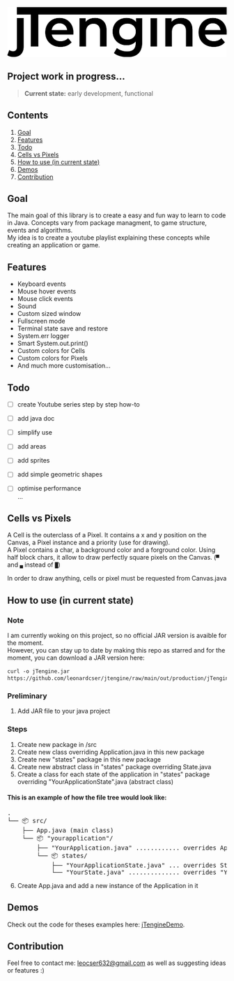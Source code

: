 <img src="res/jTengineLogo.png" alt="C++ Logo" width="514" height="114" />

## Project work in progress... 
> **Current state:** early development, functional

## Contents

1. [Goal](#goal)
2. [Features](#features)
3. [Todo](#todo)
4. [Cells vs Pixels](#cells-vs-pixels)
5. [How to use (in current state)](#how-to-use)
6. [Demos](#demos)
7. [Contribution](#contribution)


<a name="goal"></a>
## Goal
The main goal of this library is to create a easy and fun way to learn to code in Java. Concepts vary from package managment, to game structure, events and algorithms.  
My idea is to create a youtube playlist explaining these concepts while creating an application or game.


<a name="features"></a>
## Features
- Keyboard events
- Mouse hover events
- Mouse click events
- Sound
- Custom sized window
- Fullscreen mode
- Terminal state save and restore
- System.err logger
- Smart System.out.print()
- Custom colors for Cells
- Custom colors for Pixels
- And much more customisation...


<a name="todo"></a>
## Todo
- [ ] create Youtube series step by step how-to
- [ ] add java doc
- [ ] simplify use
- [ ] add areas
- [ ] add sprites
- [ ] add simple geometric shapes  
- [ ] optimise performance  
...


<a name="cells-vs-pixels"></a>
## Cells vs Pixels
A Cell is the outerclass of a Pixel. It contains a x and y position on the Canvas, a Pixel instance and a priority (use for drawing).  
A Pixel contains a char, a background color and a forground color. Using half block chars, it allow to draw perfectly square pixels on the Canvas. (`▀` and `▄` instead of `█`)


In order to draw anything, cells or pixel must be requested from Canvas.java


<a name="how-to-use"></a>
## How to use (in current state)
### Note
I am currently woking on this project, so no official JAR version is avaible for the moment.  
However, you can stay up to date by making this repo as starred and for the moment, you can download a JAR version here:
```console
curl -o jTengine.jar https://github.com/leonardcser/jtengine/raw/main/out/production/jTengine.jar
```

### Preliminary
1. Add JAR file to your java project

### Steps
1. Create new package in /src
2. Create new class overriding Application.java in this new package
3. Create new "states" package in this new package
4. Create new abstract class in "states" package overriding State.java
5. Create a class for each state of the application in "states" package overriding "YourApplicationState".java (abstract class)

#### This is an example of how the file tree would look like:
<pre>
.
└── 📦 src/
    ├── App.java (main class)
    └── 📦 "yourapplication"/
        ├── "YourApplication.java" ............ overrides Application.java
        └── 📦 states/
            ├── "YourApplicationState.java" ... overrides State.java
            └── "YourState.java" .............. overrides "YourApplicationState.java"
</pre>

6. Create App.java and add a new instance of the Application in it

<a name="demos"></a>
## Demos
Check out the code for theses examples here: [jTengineDemo](https://github.com/leonardcser/jtenginedemo).

<a name="contribution"></a>
## Contribution
Feel free to contact me: leocser632@gmail.com as well as suggesting ideas or features :)
